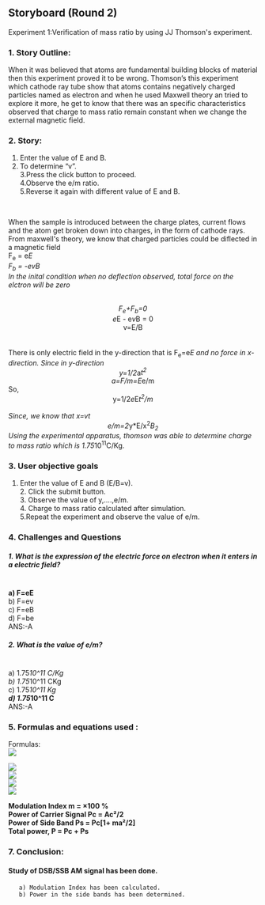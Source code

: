 ## Storyboard (Round 2)

Experiment 1:Verification of mass ratio by using JJ Thomson's experiment.

### 1. Story Outline:

When it was believed that atoms are fundamental building blocks of material then this experiment proved it to be wrong.
Thomson’s this experiment which cathode ray tube show that atoms contains negatively charged particles named as electron and when he used Maxwell theory an tried to explore it more, he get to know that there was an specific characteristics observed that charge to mass ratio remain constant when we change the external magnetic field.

### 2. Story:

1. Enter the value of E and B.<br>
2. To determine “v”.<br>
3.Press the click button to proceed.<br>
4.Observe the e/m ratio.<br>
5.Reverse it again with different value of E and B.

<br>


When the sample is introduced between the charge plates, current flows and the atom get broken down into charges, in the form of cathode rays. <br>From maxwell's theory, we know that charged particles could be diflected in a magnetic field<br> F<sub>e</sub> = e*E<br>F<sub>b</sub> = -evB<br>In the inital condition when no deflection observed, total force on the elctron will be zero<br><br><center>F<sub>e</sub>+F<sub>b</sub>=0<br>e*E - e*v*B = 0<br>v=E/B</center><br><br>There is only electric field in the y-direction that is F<sub>e</sub>=e*E and no force in x-direction. Since in y-direction<center>y=1/2*a*t<sup>2</sup><br>a=F/m=E*e/m<br></center>So,<center>y=1/2*e*E*t<sup>2</sup>/m</center><br>Since, we know that    x=vt<br><center>e/m=2*y*E/x<sup>2</sup>*B<sub>2</sub></center>Using the experimental apparatus, thomson was able to determine charge to mass ratio which is 1.75*10<sup>11</sup>C/Kg.


### 3. User objective goals<br>
1. Enter the value of E and B (E/B=v).<br>2. Click the submit button.<br> 3. Observe the value of y,....,e/m.<br>4. Charge to mass ratio calculated after simulation.<br>5.Repeat the experiment and observe the value of e/m.


### 4. Challenges and Questions
##### 1.	What is the expression of the electric force on electron when it enters in a electric field?
<br> <b> a)	F=eE  </b> 
<br> b) F=ev 
<br> c)	F=eB
<br> d)	F=be
<br> ANS:-A


##### 2.	What is the value of e/m?
<br> a)	1.75*10^11 C/Kg
<br> b)	1.75*10^11 CKg
<br> c)	1.75*10^11 Kg
<br> <b>  d) 1.75*10^11 C </b>
<br> ANS:-A


### 5. Formulas and equations used :

Formulas:<br> 
<img src="storyboard/eq.jpg"/>

<img src="storyboard/eq1.jpg"/>
<br>
<img src="storyboard/eq2.jpg"/>
<br>
<img src="storyboard/eq3.jpg"/>
<br>
<img src="storyboard/eq3.jpg"/>
 <br>

<b>Modulation Index m =  ×100 %</b><br>
<b>Power of Carrier Signal Pc = Ac²/2 </b> <br>
<b>Power of Side Band Ps = Pc[1+ ma²/2] </b><br>
<b>Total power, P = Pc + Ps</b>

### 7. Conclusion:
####  Study of DSB/SSB AM signal has been done. 
       a) Modulation Index has been calculated.
       b) Power in the side bands has been determined.
